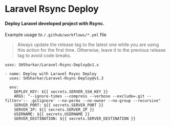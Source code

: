 # Laravel Rsync Deploy

#### Deploy Laravel developed project with Rsync.

Example usage to `/.github/workflows/*.yml` file

> Always update the release tag to the latest one while you are using this action for the first time. Otherwise, leave it to the previous release tag to avoid code breaks.

`uses: SHSharkar/Laravel-Rsync-Deploy@v1.x`

```
- name: Deploy with Laravel Rsync Deploy
  uses: SHSharkar/Laravel-Rsync-Deploy@v1.3

  env:
    DEPLOY_KEY: ${{ secrets.SERVER_SSH_KEY }}
    ARGS: "--ignore-times --compress --verbose --exclude=.git --filter=':- .gitignore' --no-perms --no-owner --no-group --recursive"
    SERVER_PORT: ${{ secrets.SERVER_PORT }}
    SERVER_IP: ${{ secrets.SERVER_IP }}
    USERNAME: ${{ secrets.USERNAME }}
    SERVER_DESTINATION: ${{ secrets.SERVER_DESTINATION }}
```
